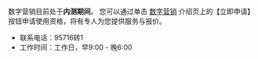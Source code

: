 数字营销目前处于**内测期间**。
您可以通过单击 [数字营销](https://cloud.tencent.com/product/dm) 介绍页上的【立即申请】按钮申请使用资格，将有专人为您提供服务与报价。

- 联系电话：95716转1
- 工作时间：工作日，早9:00 - 晚6:00
